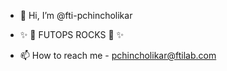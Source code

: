 - 👋 Hi, I’m @fti-pchincholikar
- ✨ 💞️ FUTOPS ROCKS 💞️ ✨

- 📫 How to reach me - pchincholikar@ftilab.com

<!---
fti-pchincholikar/fti-pchincholikar is a ✨ special ✨ repository because its `README.md` (this file) appears on your GitHub profile.
You can click the Preview link to take a look at your changes.
--->
